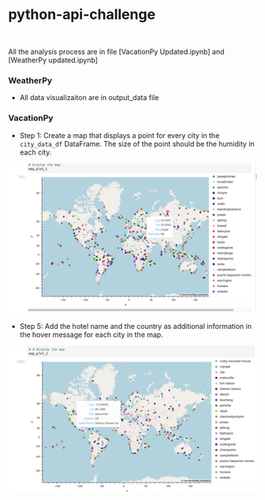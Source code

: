 # python-api-challenge
<br>

All the analysis process are in file [VacationPy Updated.ipynb] and [WeatherPy updated.ipynb]

### WeatherPy 
* All data visualizaiton are in output_data file 

### VacationPy
* Step 1: Create a map that displays a point for every city in the `city_data_df` DataFrame. The size of the point should be the humidity in each city.

![image](https://github.com/YanqiuY/python-api-challenge/blob/main/Step%201%20outcome.png)

* Step 5: Add the hotel name and the country as additional information in the hover message for each city in the map.

![image](https://github.com/YanqiuY/python-api-challenge/blob/main/Step%205%20outcome.png)
